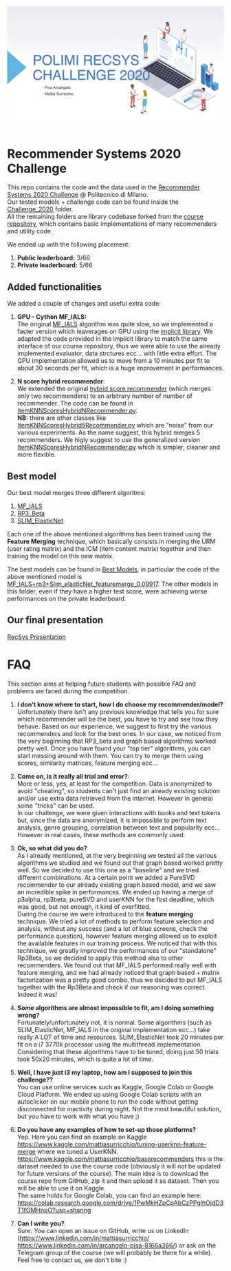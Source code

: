 <p align="center">
	<img src="img/first_page.png" alt="RecSys" title="RecSys Presentation" />
</p>


# Recommender Systems 2020 Challenge

This repo contains the code and the data used in the [Recommender Systems 2020 Challenge](https://www.kaggle.com/c/recommender-system-2020-challenge-polimi/leaderboard) @ Politecnico di Milano. <br> Our tested models + challenge code can be found inside the [Challenge_2020](/Challenge_2020) folder. <br> All the remaining folders are library codebase forked from the [course repository](https://github.com/MaurizioFD/RecSys_Course_AT_PoliMi), which contains basic implementations of many recommenders and utility code.

We ended up with the following placement:

1. **Public leaderboard:** 3/66
2. **Private leaderboard:** 5/66

## Added functionalities

We added a couple of changes and useful extra code:

1) **GPU - Cython MF_IALS:** <br> The original [MF_IALS](/MatrixFactorization/algorithm/IALSRecommender.py) algorithm was quite slow, so we implemented a faster version which leaverages on GPU using the [implicit library](https://github.com/benfred/implicit). We adapted the code provided in the implicit library to match the same interface of our course repository, thus we were able to use the already implemented evaluator, data strctures ecc... with little extra effort. The GPU implementation allowed us to move from a 10 minutes per fit to about 30 seconds per fit, which is a huge improvement in performances.

2) **N score hybrid recommender**: <br> We extended the original [hybrid score recommender](/KNN/ItemKNNScoresHybridRecommender.py) (which merges only two recommenders) to an arbitrary number of number of recommender. The code can be found in [ItemKNNScoresHybridNRecommender.py](/KNN/ItemKNNScoresHybridNRecommender.py). <br> **NB:** there are other classes like [ItemKNNScoresHybrid5Recommender.py](/KNN/ItemKNNScoresHybrid5Recommender.py) which are "noise" from our various experiments. As the name suggest, this hybrid merges 5 recommenders. We higly suggest to use the generalized version [ItemKNNScoresHybridNRecommender.py](/KNN/ItemKNNScoresHybridNRecommender.py) which is simpler, cleaner and more flexible.

## Best model

Our best model merges three different algoritms:
1) [MF_IALS](/MatrixFactorization/algorithm/IALSRecommender.py) 
2) [RP3_Beta](/GraphBased/RP3betaRecommender.py) 
3) [SLIM_ElasticNet](/SLIM_ElasticNet/SLIMElasticNetRecommender.py) 

Each one of the above mentioned algorithms has been trained using the **Feature Merging** technique, which basically consists in merging the URM (user rating matrix) and the ICM (item content matrix) together and then training the model on this new matrix.

The best models can be found in [Best Models](/Challenge_2020/Best_models), in particular the code of the above mentioned model is [MF_IALS+rp3+Slim_elasticNet_featuremerge_0.09917](/Challenge_2020/Best_models/MF_IALS+rp3+Slim_elasticNet_featuremerge_0.09917_test.ipynb). The other models in this folder, even if they have a higher test score, were achieving worse performances on the private leaderboard. 

## Our final presentation

[RecSys Presentation](https://github.com/mattiasu96/Recommender-Systems-Challenge/blob/main/RecSys%20Presentation.pdf) 

# FAQ
This section aims at helping future students with possible FAQ and problems we faced during the competition.

1. **I don't know where to start, how I do choose my recommender/model?** <br> Unfortunately there isn't any previous knowledge that tells you for sure which recommender will be the best, you have to try and see how they behave. Based on our experience, we suggest to first try the various recommenders and look for the best ones. In our case, we noticed from the very beginning that RP3_beta and graph based algorithms worked pretty well. Once you have found your "top tier" algorithms, you can start messing around with them. You can try to merge them using scores, similarity matrices, feature merging ecc... 

2. **Come on, is it really all trial and error?**: <br> More or less, yes, at least for the competition. Data is anonymized to avoid "cheating", so students can't just find an already existing solution and/or use extra data retrieved from the internet. However in general some "tricks" can be used. <br>In our challenge, we were given interactions with books and text tokens but, since the data are anonymized, it is impossible to perform text analysis, genre grouping, correlation between text and popularity ecc... However in real cases, these methods are commonly used. 

3. **Ok, so what did you do?** <br> As I already mentioned, at the very beginning we tested all the various algorithms we studied and we found out that graph based worked pretty well. So we decided to use this one as a "baseline" and we tried different combinations. At a certain point we added a PureSVD recommender to our already existing graph based model, and we saw an incredible spike in performances. We ended up having a merge of p3alpha, rp3beta, pureSVD and userKNN for the first deadline, which was good, but not enough, it kind of overfitted. <br> During the course we were introduced to the **feature merging** technique. We tried a lot of methods to perform feature selection and analysis, without any success (and a lot of blue screens, check the performance question), however feature merging allowed us to exploit the available features in our training process. We noticed that with this technique, we greatly improved the performances of our "standalone" Rp3Beta, so we decided to apply this method also to other recommenders. We found out that MF_IALS performed really well with feature merging, and we had already noticed that graph based + matrix factorization was a pretty good combo, thus we decided to put MF_IALS together with the Rp3Beta and check if our reasoning was correct. Indeed it was! 

4. **Some algorithms are almost impossible to fit, am I doing something wrong?** <br> Fortunately/unfortunately not, it is normal. Some algorithms (such as SLIM_ElasticNet, MF_IALS in the original implementation ecc...) take really A LOT of time and resources. SLIM_ElasticNet took 20 minutes per fit on a i7 3770k processor using the multithread implementation. Considering that these algorithms have to be tuned, doing just 50 trials took 50x20 minutes, which is quite a lot of time. 

5. **Well, I have just i3 my laptop, how am I supposed to join this challenge??** <br> You can use online services such as Kaggle, Google Colab or Google Cloud Platform. We ended up using Google Colab scripts with an autoclicker on our mobile phone to run the code without getting disconnected for inactivity during night. Not the most beautiful solution, but you have to work with what you have ;) 

6. **Do you have any examples of how to set-up those platforms?** <br> Yep. Here you can find an example on Kaggle https://www.kaggle.com/mattiasurricchio/tuning-userknn-feature-merge where we tuned a UserKNN. https://www.kaggle.com/mattiasurricchio/baserecommenders this is the dataset needed to use the course code (obviously it will not be updated for future versions of the course). The main idea is to download the course repo from GitHub, zip it and then upload it as dataset. Then you will be able to use it on Kaggle. <br> The same holds for Google Colab, you can find an example here: https://colab.research.google.com/drive/1PwMkHZpCpAbCzPPgihOjdD3T1fOMHnpO?usp=sharing

7. **Can I write you?** <br> Sure. You can open an issue on GitHub, write us on LinkedIn (https://www.linkedin.com/in/mattiasurricchio/ https://www.linkedin.com/in/arcangelo-pisa-8166a366/) or ask on the Telegram group of the course (we will probably be there for a while). Feel free to contact us, we don't bite :) 
